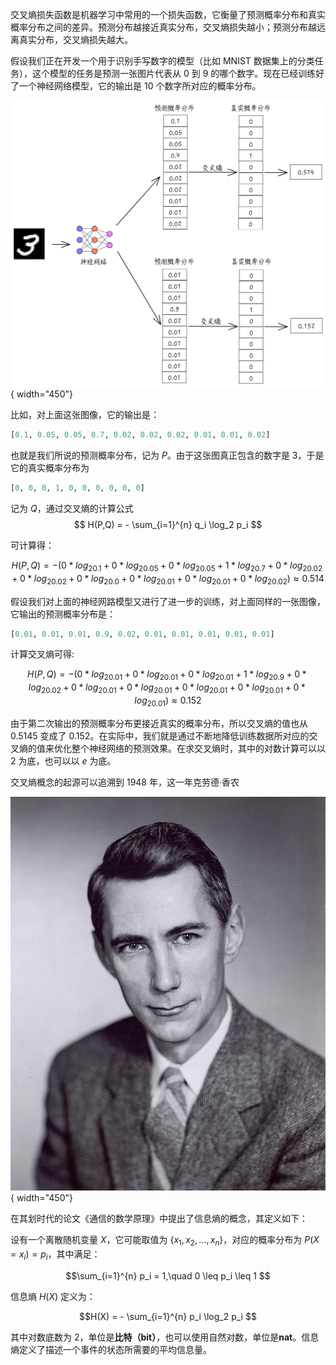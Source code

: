 交叉熵损失函数是机器学习中常用的一个损失函数，它衡量了预测概率分布和真实概率分布之间的差异。预测分布越接近真实分布，交叉熵损失越小；预测分布越远离真实分布，交叉熵损失越大。

假设我们正在开发一个用于识别手写数字的模型（比如 MNIST 数据集上的分类任务），这个模型的任务是预测一张图片代表从 0 到 9 的哪个数字。现在已经训练好了一个神经网络模型，它的输出是 10 个数字所对应的概率分布。

![cross entropy](../assets/image-20250531101040854.png){ width="450"}

比如，对上面这张图像，它的输出是：

```python
[0.1, 0.05, 0.05, 0.7, 0.02, 0.02, 0.02, 0.01, 0.01, 0.02]
```

也就是我们所说的预测概率分布，记为 $P$。由于这张图真正包含的数字是 3，于是它的真实概率分布为

```python
[0, 0, 0, 1, 0, 0, 0, 0, 0, 0]
```

记为 $Q$，通过交叉熵的计算公式
​$$
H(P,Q) = - \sum_{i=1}^{n} q_i \log_2 p_i
$$

可计算得：

$$
H(P,Q) = -(0*log_20.1+0*log_20.05+0*log_20.05+1*log_20.7+0*log_20.02+0*log_20.02+0*log_20.0+0*log_20.01+0*log_20.01+0*log_20.02) \approx 0.514
$$

假设我们对上面的神经网路模型又进行了进一步的训练，对上面同样的一张图像，它输出的预测概率分布是：

```python
[0.01, 0.01, 0.01, 0.9, 0.02, 0.01, 0.01, 0.01, 0.01, 0.01]
```

计算交叉熵可得:

$$
H(P,Q) = -(0*log_20.01+0*log_20.01+0*log_20.01+1*log_20.9+0*log_20.02+0*log_20.01+0*log_20.01+0*log_20.01+0*log_20.01+0*log_20.01) \approx 0.152
$$

由于第二次输出的预测概率分布更接近真实的概率分布，所以交叉熵的值也从 $0.5145$ 变成了 $0.152$。在实际中，我们就是通过不断地降低训练数据所对应的交叉熵的值来优化整个神经网络的预测效果。在求交叉熵时，其中的对数计算可以以 $2$ 为底，也可以以 $e$ 为底。

交叉熵概念的起源可以追溯到 1948 年，这一年克劳德·香农

![Shannon](../assets/C.E._Shannon._Tekniska_museet_43069.jpg){ width="450"}

在其划时代的论文《通信的数学原理》中提出了信息熵的概念，其定义如下： 

设有一个离散随机变量 $X$，它可能取值为 $\{x_1,x_2,...,x_n\}$，对应的概率分布为 $P(X=x_i)=p_i$，其中满足：

$$
​\sum_{i=1}^{n} p_i = 1,\quad 0 \leq p_i \leq 1
$$

信息熵 $H(X)$ 定义为：

$$
​H(X) = - \sum_{i=1}^{n} p_i \log_2 p_i
$$

其中对数底数为 2，单位是**比特（bit）**，也可以使用自然对数，单位是**nat**。信息熵定义了描述一个事件的状态所需要的平均信息量。